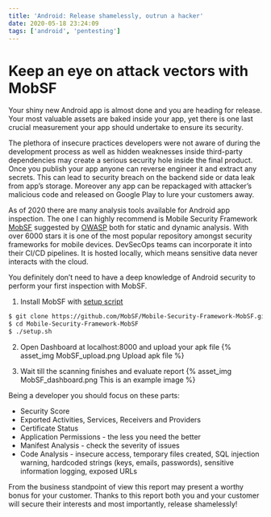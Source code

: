 ```yaml
---
title: 'Android: Release shamelessly, outrun a hacker'
date: 2020-05-18 23:24:09
tags: ['android', 'pentesting']
---
```

# Keep an eye on attack vectors with MobSF
Your shiny new Android app is almost done and you are heading for release. Your most valuable assets are baked inside your app, yet there is one last crucial measurement your app should undertake to ensure its security.

The plethora of insecure practices developers were not aware of during the development process as well as hidden weaknesses inside third-party dependencies may create a serious security hole inside the final product. Once you publish your app anyone can reverse engineer it and extract any secrets. This can lead to security breach on the backend side or data leak from app’s storage. Moreover any app can be repackaged with attacker’s malicious code and released on Google Play to lure your customers away.

As of 2020 there are many analysis tools available for Android app inspection. The one I can highly recommend is Mobile Security Framework [MobSF](https://github.com/MobSF/Mobile-Security-Framework-MobSF) suggested by [OWASP](https://owasp.org/www-pdf-archive/OWASP-Tales-of-practical-penetration-testing.pdf) both for static and dynamic analysis. With over 6000 stars it is one of the most popular repository amongst security frameworks for mobile devices. DevSecOps teams can incorporate it into their CI/CD pipelines. It is hosted locally, which means sensitive data never interacts with the cloud.

You definitely don’t need to have a deep knowledge of Android security to perform your first inspection with MobSF.

1. Install MobSF with [setup script](https://mobsf.github.io/docs/#/installation)
``` bash
$ git clone https://github.com/MobSF/Mobile-Security-Framework-MobSF.git
$ cd Mobile-Security-Framework-MobSF
$ ./setup.sh
```
2. Open Dashboard at localhost:8000 and upload your apk file
{% asset_img MobSF_upload.png Upload apk file %}

3. Wait till the scanning finishes and evaluate report
{% asset_img MobSF_dashboard.png This is an example image %}

Being a developer you should focus on these parts:
- Security Score
- Exported Activities, Services, Receivers and Providers
- Certificate Status
- Application Permissions - the less you need the better
- Manifest Analysis - check the severity of issues
- Code Analysis - insecure access, temporary files created, SQL injection warning, hardcoded strings (keys, emails, passwords), sensitive information logging, exposed URLs

From the business standpoint of view this report may present a worthy bonus for your customer. Thanks to this report both you and your customer will secure their interests and most importantly, release shamelessly!
